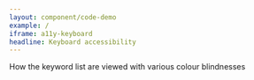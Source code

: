 ```yaml
---
layout: component/code-demo
example: /
iframe: a11y-keyboard
headline: Keyboard accessibility
---
```



How the keyword list are viewed with various colour blindnesses
